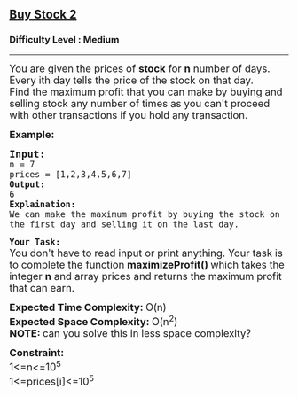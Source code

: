 <h2><a href="https://practice.geeksforgeeks.org/problems/buy-stock-2/1?utm_source=youtube&utm_medium=collab_striver_ytdescription&utm_campaign=buy-stock-2">Buy Stock 2</a></h2><h3>Difficulty Level : Medium</h3><hr><div class="problems_problem_content__Xm_eO"><p><span style="font-size: 18px;">You are given the prices of <strong>stock</strong> for <strong>n</strong> number of days. Every ith day tells the price of the stock on that day. <br>Find the maximum profit that you can make by buying and selling stock any number of times as you can't proceed with other transactions if you hold any transaction.</span></p>
<p><span style="font-size: 18px;"><strong>Example:</strong></span></p>
<pre><span style="font-size: 18px;"><strong>Input:</strong>
<code>n = 7
prices = [1,2,3,4,5,6,7]
<strong>Output:</strong>
6
<strong>Explaination:</strong>
We can make the maximum profit by buying the stock on the first day and selling it on the last day.</code></span></pre>
<p><strong><span style="font-size: 18px;"><code>Your Task:</code></span></strong><br><span style="font-size: 18px;">You don't have to read input or print anything. Your task is to complete the function <strong>maximizeProfit()&nbsp;</strong>which takes the integer <strong>n</strong> and array prices and returns the maximum profit that can earn.</span></p>
<p><span style="font-size: 18px;"><strong>Expected Time Complexity: </strong>O(n)<br><strong>Expected Space Complexity:&nbsp;</strong>O(n<sup>2</sup>)<br><strong>NOTE: </strong>can you solve this in less space complexity?</span></p>
<p><span style="font-size: 18px;"><strong>Constraint:</strong><br>1&lt;=n&lt;=10<sup>5</sup></span><br><span style="font-size: 18px;">1&lt;=prices[i]&lt;=10<sup>5</sup></span></p></div>